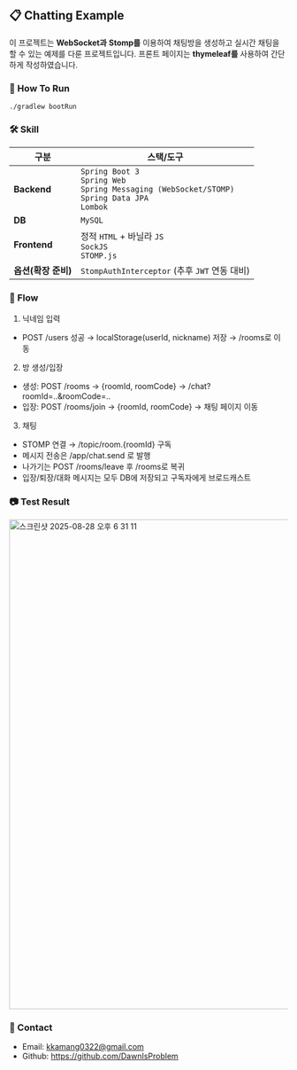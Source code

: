 ## 📋 Chatting Example
이 프로젝트는 **WebSocket과** **Stomp를** 이용하여 채팅방을 생성하고 실시간 채팅을 할 수 있는 예제를 다룬 프로젝트입니다.
프론트 페이지는 **thymeleaf를** 사용하여 간단하게 작성하였습니다.

### 🚀 How To Run
`./gradlew bootRun`

### 🛠️ Skill
| 구분            | 스택/도구                                                                                                    |
| ------------- | -------------------------------------------------------------------------------------------------------- |
| **Backend**   | `Spring Boot 3`<br>`Spring Web`<br>`Spring Messaging (WebSocket/STOMP)`<br>`Spring Data JPA`<br>`Lombok` |
| **DB**        | `MySQL` |
| **Frontend**  | 정적 `HTML` + 바닐라 `JS`<br>`SockJS`<br>`STOMP.js`|
| **옵션(확장 준비)** | `StompAuthInterceptor` (추후 `JWT` 연동 대비)|

### 📍 Flow
1. 닉네임 입력
- POST /users 성공 → localStorage(userId, nickname) 저장 → /rooms로 이동

2. 방 생성/입장
- 생성: POST /rooms → {roomId, roomCode} → /chat?roomId=..&roomCode=..
- 입장: POST /rooms/join → {roomId, roomCode} → 채팅 페이지 이동

3. 채팅
- STOMP 연결 → /topic/room.{roomId} 구독
- 메시지 전송은 /app/chat.send 로 발행
- 나가기는 POST /rooms/leave 후 /rooms로 복귀
- 입장/퇴장/대화 메시지는 모두 DB에 저장되고 구독자에게 브로드캐스트

### 📷 Test Result
<img width="1502" height="884" alt="스크린샷 2025-08-28 오후 6 31 11" src="https://github.com/user-attachments/assets/3d9b93ce-9d85-4b67-bebe-4f3c4f2e3a9b" />

### 📌 Contact
- Email: kkamang0322@gmail.com
- Github: https://github.com/DawnIsProblem
